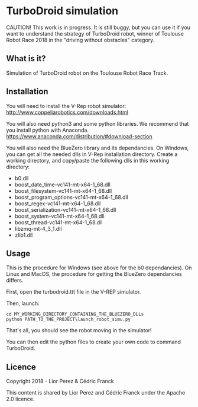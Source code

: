 # TurboDroid simulation

CAUTION! This work is in progress. It is still buggy, but you can use it if you want to understand the strategy of TurboDroid robot, winner of Toulouse Robot Race 2018 in the "driving without obstacles" category.

## What is it?

Simulation of TurboDroid robot on the Toulouse Robot Race Track.

## Installation

You will need to install the V-Rep robot simulator:
http://www.coppeliarobotics.com/downloads.html

You will also need python3 and some python libraries. We recommend that you install python with Anaconda.
https://www.anaconda.com/distribution/#download-section

You will also need the BlueZero library and its dependancies. On Windows, you can get all the needed dlls in V-Rep installation directory. Create a working directory, and copy/paste the following dlls in this working directory:

* b0.dll
* boost_date_time-vc141-mt-x64-1_68.dll
* boost_filesystem-vc141-mt-x64-1_68.dll
* boost_program_options-vc141-mt-x64-1_68.dll
* boost_regex-vc141-mt-x64-1_68.dll
* boost_serialization-vc141-mt-x64-1_68.dll
* boost_system-vc141-mt-x64-1_68.dll
* boost_thread-vc141-mt-x64-1_68.dll
* libzmq-mt-4_3_1.dll
* zlib1.dll

## Usage

This is the procedure for Windows (see above for the b0 dependancies). On Linux and MacOS, the procedure for getting the BlueZero dependancies differs.

First, open the turbodroid.ttt file in the V-REP simulator.

Then, launch:
```console
cd MY_WORKING_DIRECTORY_CONTAINING_THE_BLUEZERO_DLLs
python PATH_TO_THE_PROJECT\launch_robot_simu.py
```

That's all, you should see the robot moving in the simulator!

You can then edit the python files to create your own code to command TurboDroid.

## Licence

Copyright 2018 - Lior Perez & Cédric Franck

This content is shared by Lior Perez and Cédric Franck under the Apache 2.0 licence.
